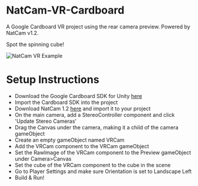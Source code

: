 # NatCam-VR-Cardboard
A Google Cardboard VR project using the rear camera preview. Powered by NatCam v1.2.

Spot the spinning cube!

![NatCam VR Example](/NCVR.png?raw=true "")

# Setup Instructions
- Download the Google Cardboard SDK for Unity [here](https://developers.google.com/cardboard/unity/download)
- Import the Cardboard SDK into the project
- Download NatCam 1.2 [here](https://www.assetstore.unity3d.com/en/#!/content/52154) and import it to your project
- On the main camera, add a StereoController component and click 'Update Stereo Cameras'
- Drag the Canvas under the camera, making it a child of the camera gameObject
- Create an empty gameObject named VRCam
- Add the VRCam component to the VRCam gameObject
- Set the RawImage of the VRCam component to the Preview gameObject under Camera>Canvas
- Set the cube of the VRCam component to the cube in the scene
- Go to Player Settings and make sure Orientation is set to Landscape Left
- Build & Run!
